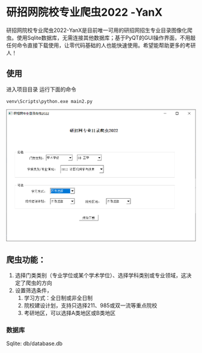 # 研招网院校专业爬虫2022 -YanX



研招网院校专业爬虫2022-YanX是目前唯一可用的研招网招生专业目录图像化爬虫。使用Sqlite数据库，无需连接其他数据库；基于PyQT的GUI操作界面，不用敲任何命令直接下载使用，让零代码基础的人也能快速使用。希望能帮助更多的考研人！


## 使用

进入项目目录 运行下面的命令

```text
venv\Scripts\python.exe main2.py
```

![](img/2022-08-29_11-37-48.png)

## 爬虫功能：

1. 选择门类类别（专业学位或某个学术学位）、选择学科类别或专业领域，这决定了爬虫的方向
2. 设置筛选条件，
   1. 学习方式：全日制或非全日制
   2. 院校建设计划，支持只选择211、985或双一流等重点院校
   3. 考研地区，可以选择A类地区或B类地区
   

### 数据库

Sqlite: db/database.db



